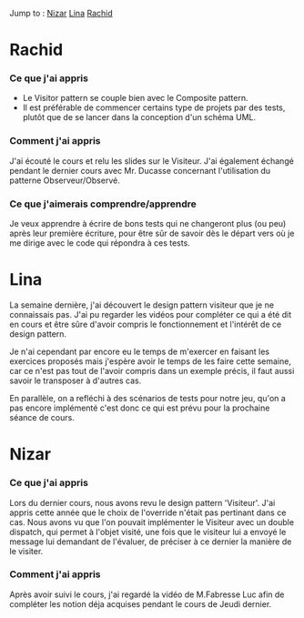 Jump to :
[Nizar](#nizar)
[Lina](#lina)
[Rachid](#rachid)

# Rachid

### Ce que j'ai appris

- Le Visitor pattern se couple bien avec le Composite pattern.
- Il est préférable de commencer certains type de projets par des tests, plutôt que de se lancer dans la conception d'un schéma UML.

### Comment j'ai appris

J'ai écouté le cours et relu les slides sur le Visiteur. J'ai également échangé pendant le dernier cours avec Mr. Ducasse concernant l'utilisation du patterne Observeur/Observé.

### Ce que j'aimerais comprendre/apprendre

Je veux apprendre à écrire de bons tests qui ne changeront plus (ou peu) après leur première écriture, pour être sûr de savoir dès le départ vers où je me dirige avec le code qui répondra à ces tests.


# Lina

La semaine dernière, j'ai découvert le design pattern visiteur que je ne connaissais pas. J'ai pu regarder les vidéos pour compléter ce qui a été dit en cours et être sûre d'avoir compris le fonctionnement et l'intérêt de ce design pattern.

Je n'ai cependant par encore eu le temps de m'exercer en faisant les exercices proposés mais j'espère avoir le temps de les faire cette semaine, car ce n'est pas tout de l'avoir compris dans un exemple précis, il faut aussi savoir le transposer à d'autres cas.

En parallèle, on a refléchi à des scénarios de tests pour notre jeu, qu'on a pas encore implémenté c'est donc ce qui est prévu pour la prochaine séance de cours.


# Nizar

### Ce que j'ai appris

Lors du dernier cours, nous avons revu le design pattern 'Visiteur'. J'ai appris cette année que le choix de l'override n'était pas pertinant dans ce cas. Nous avons vu que l'on pouvait implémenter le Visiteur avec un double dispatch, qui permet à l'objet visité, une fois que le visiteur lui a envoyé le message lui demandant de l'évaluer, de préciser à ce dernier la manière de le visiter.

### Comment j'ai appris

Après avoir suivi le cours, j'ai regardé la vidéo de M.Fabresse Luc afin de compléter les notion déja acquises pendant le cours de Jeudi dernier.

